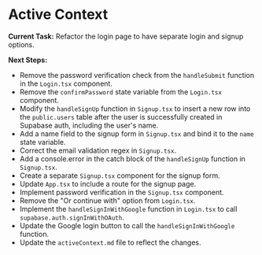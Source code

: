 # Active Context

**Current Task:** Refactor the login page to have separate login and signup options.

**Next Steps:**
- Remove the password verification check from the `handleSubmit` function in the `Login.tsx` component.
- Remove the `confirmPassword` state variable from the `Login.tsx` component.
- Modify the `handleSignUp` function in `Signup.tsx` to insert a new row into the `public.users` table after the user is successfully created in Supabase auth, including the user's name.
- Add a name field to the signup form in `Signup.tsx` and bind it to the `name` state variable.
- Correct the email validation regex in `Signup.tsx`.
- Add a console.error in the catch block of the `handleSignUp` function in `Signup.tsx`.
- Create a separate `Signup.tsx` component for the signup form.
- Update `App.tsx` to include a route for the signup page.
- Implement password verification in the `Signup.tsx` component.
- Remove the "Or continue with" option from `Login.tsx`.
- Implement the `handleSignInWithGoogle` function in `Login.tsx` to call `supabase.auth.signInWithOAuth`.
- Update the Google login button to call the `handleSignInWithGoogle` function.
- Update the `activeContext.md` file to reflect the changes.
